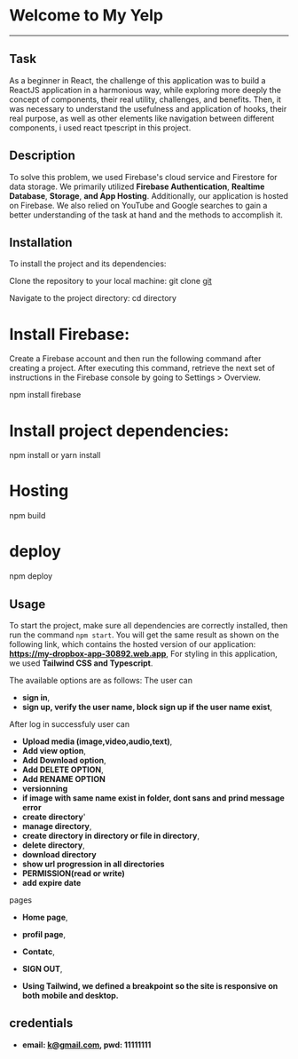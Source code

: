 # Welcome to My Yelp

---

## Task

As a beginner in React, the challenge of this application was to build a ReactJS application in a harmonious way, while exploring more deeply the concept of components, their real utility, challenges, and benefits. Then, it was necessary to understand the usefulness and application of hooks, their real purpose, as well as other elements like navigation between different components, i used react tpescript in this project.

## Description

To solve this problem, we used Firebase's cloud service and Firestore for data storage. We primarily utilized **Firebase Authentication**, **Realtime Database**, **Storage**, **and App Hosting**. Additionally, our application is hosted on Firebase. We also relied on YouTube and Google searches to gain a better understanding of the task at hand and the methods to accomplish it.

## Installation

To install the project and its dependencies:

Clone the repository to your local machine:
git clone [git](https://github.com/Kougang/my-dropbox-app.git)

Navigate to the project directory:
cd <my-dropbox-app> directory

# Install Firebase:

Create a Firebase account and then run the following command after creating a project. After executing this command, retrieve the next set of instructions in the Firebase console by going to Settings > Overview.

npm install firebase

# Install project dependencies:

npm install or yarn install

# Hosting

npm build

# deploy

npm deploy

## Usage

To start the project, make sure all dependencies are correctly installed, then run the command `npm start`. You will get the same result as shown on the following link, which contains the hosted version of our application: **https://my-dropbox-app-30892.web.app**, For styling in this application, we used **Tailwind CSS and Typescript**.

The available options are as follows:
The user can

- **sign in**,
- **sign up, verify the user name, block sign up if the user name exist**,

After log in successfuly user can

- **Upload media (image,video,audio,text)**,
- **Add view option**,
- **Add Download option**,
- **Add DELETE OPTION**,
- **Add RENAME OPTION**
- **versionning**
- **if image with same name exist in folder, dont sans and prind message error**
- **create directory**'
- **manage directory**,
- **create directory in directory or file in directory**,
- **delete directory**,
- **download directory**
- **show url progression in all directories**
- **PERMISSION(read or write)**
- **add expire date**

pages

- **Home page**,
- **profil page**,
- **Contatc**,
- **SIGN OUT**,

- **Using Tailwind, we defined a breakpoint so the site is responsive on both mobile and desktop.**

## credentials

- **email: k@gmail.com, pwd: 11111111**
